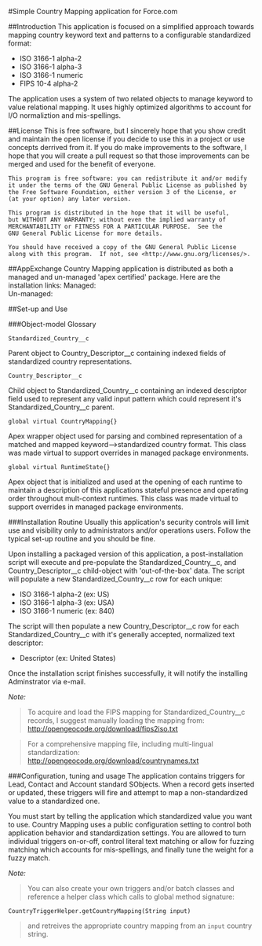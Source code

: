 #Simple Country Mapping application for Force.com

##Introduction
This application is focused on a simplified approach towards mapping country keyword text and patterns to a configurable standardized format:

- ISO 3166-1 alpha-2
- ISO 3166-1 alpha-3
- ISO 3166-1 numeric
- FIPS 10-4 alpha-2

The application uses a system of two related objects to manage keyword to value relational mapping. It uses highly optimized algorithms to account for I/O normaliztion and mis-spellings.

##License
This is free software, but I sincerely hope that you show credit and maintain the open license if you decide to use this in a project or use concepts derrived from it.
If you do make improvements to the software, I hope that you will create a pull request so that those improvements can be merged and used for the benefit of everyone.


    This program is free software: you can redistribute it and/or modify
    it under the terms of the GNU General Public License as published by
    the Free Software Foundation, either version 3 of the License, or
    (at your option) any later version.

    This program is distributed in the hope that it will be useful,
    but WITHOUT ANY WARRANTY; without even the implied warranty of
    MERCHANTABILITY or FITNESS FOR A PARTICULAR PURPOSE.  See the
    GNU General Public License for more details.

    You should have received a copy of the GNU General Public License
    along with this program.  If not, see <http://www.gnu.org/licenses/>.

##AppExchange
Country Mapping application is distributed as both a managed and un-managed 'apex certified' package. Here are the installation links:
Managed:  
Un-managed:  

##Set-up and Use

###Object-model Glossary

    Standardized_Country__c
Parent object to Country_Descriptor__c containing indexed fields of standardized country representations.

    Country_Descriptor__c
Child object to Standardized_Country__c containing an indexed descriptor field used to represent any valid input pattern which could represent it's Standardized_Country__c parent.

    global virtual CountryMapping{}
Apex wrapper object used for parsing and combined representation of a matched and mapped keyword-->standardized country format. This class was made virtual to support overrides in managed package environments.

    global virtual RuntimeState{}
Apex object that is initialized and used at the opening of each runtime to maintain a description of this applications stateful presence and operating order throughout mult-context runtimes. This class was made virtual to support overrides in managed package environments.

###Installation Routine
Usually this application's security controls will limit use and visibility only to administrators and/or operations users. Follow the typical set-up routine and you should be fine.

Upon installing a packaged version of this application, a post-installation script will execute and pre-populate the Standardized_Country__c, and Country_Descriptor__c child-object with 'out-of-the-box' data.
The script will populate a new Standardized_Country__c row for each unique:
- ISO 3166-1 alpha-2 (ex: US)
- ISO 3166-1 alpha-3 (ex: USA)
- ISO 3166-1 numeric (ex: 840)

The script will then populate a new Country_Descriptor__c row for each Standardized_Country__c with it's generally accepted, normalized text descriptor:
- Descriptor (ex: United States)

Once the installation script finishes successfully, it will notify the installing Adminstrator via e-mail.

_Note:_  
>To acquire and load the FIPS mapping for Standardized_Country__c records, I suggest manually loading the mapping from:
>http://opengeocode.org/download/fips2iso.txt

>For a comprehensive mapping file, including multi-lingual standardization:  
>http://opengeocode.org/download/countrynames.txt



###Configuration, tuning and usage
The application contains triggers for Lead, Contact and Account standard SObjects. When a record gets inserted or updated, these triggers will fire and attempt to map a non-standardized value to a standardized one.

You must start by telling the application which standardized value you want to use. Country Mapping uses a public configuration setting to control both application behavior and standardization settings. You are allowed to turn individual triggers on-or-off, control literal text matching or allow for fuzzing matching which accounts for mis-spellings, and finally tune the weight for a fuzzy match.

_Note:_  
>You can also create your own triggers and/or batch classes and reference a helper class which calls to global method signature:

    CountryTriggerHelper.getCountryMapping(String input)
>and retreives the appropriate country mapping from an `input` country string.

